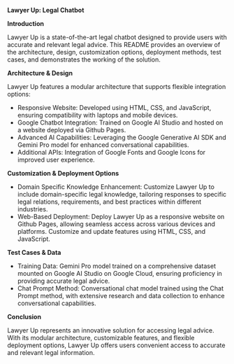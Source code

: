 **Lawyer Up: Legal Chatbot**

**Introduction**

Lawyer Up is a state-of-the-art legal chatbot designed to provide users with accurate and relevant legal advice. This README provides an overview of the architecture, design, customization options, deployment methods, test cases, and demonstrates the working of the solution.

**Architecture & Design**

Lawyer Up features a modular architecture that supports flexible integration options:

- Responsive Website: Developed using HTML, CSS, and JavaScript, ensuring compatibility with laptops and mobile devices.
- Google Chatbot Integration: Trained on Google AI Studio and hosted on a website deployed via Github Pages.
- Advanced AI Capabilities: Leveraging the Google Generative AI SDK and Gemini Pro model for enhanced conversational capabilities.
- Additional APIs: Integration of Google Fonts and Google Icons for improved user experience.

**Customization & Deployment Options**

- Domain Specific Knowledge Enhancement: Customize Lawyer Up to include domain-specific legal knowledge, tailoring responses to specific legal relations, requirements, and best practices within different industries.
- Web-Based Deployment: Deploy Lawyer Up as a responsive website on Github Pages, allowing seamless access across various devices and platforms. Customize and update features using HTML, CSS, and JavaScript.

**Test Cases & Data**

- Training Data: Gemini Pro model trained on a comprehensive dataset mounted on Google AI Studio on Google Cloud, ensuring proficiency in providing accurate legal advice.
- Chat Prompt Method: Conversational chat model trained using the Chat Prompt method, with extensive research and data collection to enhance conversational capabilities.

**Conclusion**

Lawyer Up represents an innovative solution for accessing legal advice. With its modular architecture, customizable features, and flexible deployment options, Lawyer Up offers users convenient access to accurate and relevant legal information.

